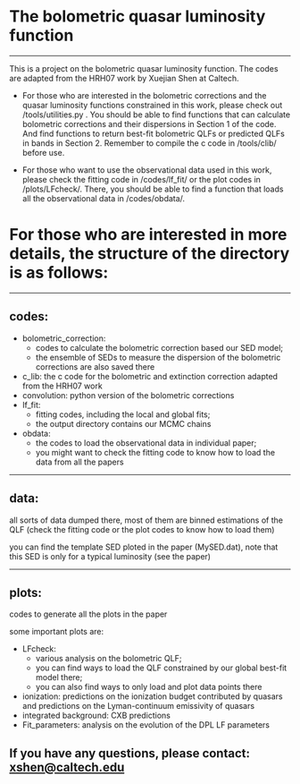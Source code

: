 # The bolometric quasar luminosity function

---

This is a project on the bolometric quasar luminosity function. The codes are adapted from the HRH07 work by Xuejian Shen at Caltech.

- For those who are interested in the bolometric corrections and the quasar luminosity functions constrained in this work, please check out /tools/utilities.py . You should be able to find functions that can calculate bolometric corrections and their dispersions in Section 1 of the code. 
  And find functions to return best-fit bolometric QLFs or predicted QLFs in bands in Section 2. Remember to compile the c code in /tools/clib/ before use.

- For those who want to use the observational data used in this work, please check the fitting code in /codes/lf_fit/ or the plot codes in /plots/LFcheck/. There, you should be able to find a function that loads all the observational data in /codes/obdata/.

# For those who are interested in more details, the structure of the directory is as follows:

---

## codes:
* bolometric_correction: 
	* codes to calculate the bolometric correction based our SED model; 
	* the ensemble of SEDs to measure the dispersion of the bolometric corrections are also saved there
* c_lib: the c code for the bolometric and extinction correction adapted from the HRH07 work
* convolution: python version of the bolometric corrections
* lf_fit: 
	* fitting codes, including the local and global fits; 
	* the output directory contains our MCMC chains
* obdata: 
	* the codes to load the observational data in individual paper; 
	* you might want to check the fitting code to know how to load the data from all the papers

---

## data:
all sorts of data dumped there, most of them are binned estimations of the QLF (check the fitting code or the plot codes to know how to load them)

you can find the template SED ploted in the paper (MySED.dat), note that this SED is only for a typical luminosity (see the paper)

---

## plots:
codes to generate all the plots in the paper

some important plots are:

* LFcheck: 
	* various analysis on the bolometric QLF;
	* you can find ways to load the QLF constrained by our global best-fit model there;
	* you can also find ways to only load and plot data points there
* ionization: predictions on the ionization budget contributed by quasars and predictions on the Lyman-continuum emissivity of quasars
* integrated background: CXB predictions
* Fit_parameters: analysis on the evolution of the DPL LF parameters

## If you have any questions, please contact: xshen@caltech.edu

